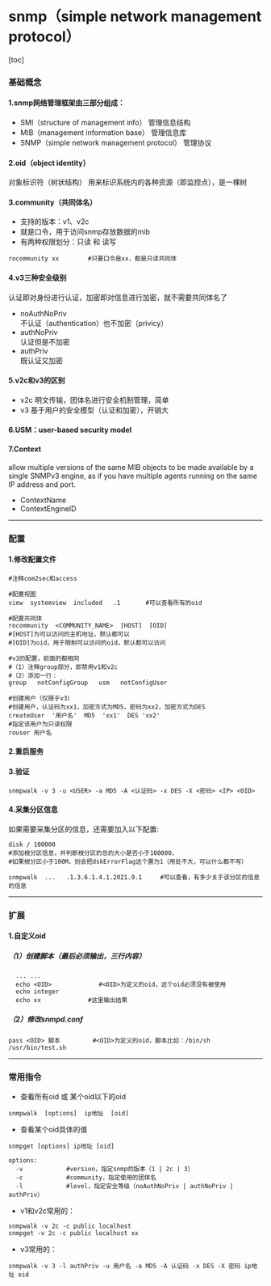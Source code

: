 # snmp（simple network management protocol）
[toc]
### 基础概念

#### 1.snmp网络管理框架由三部分组成：
* SMI（structure of management info）
管理信息结构
* MIB（management information base）
管理信息库
* SNMP（simple network management protocol）
管理协议

#### 2.oid（object identity）
对象标识符（树状结构）
用来标识系统内的各种资源（即监控点），是一棵树

#### 3.community（共同体名）
* 支持的版本：v1、v2c
* 就是口令，用于访问snmp存放数据的mib
* 有两种权限划分：只读 和 读写
```shell
rocommunity xx        #只要口令是xx，都是只读共同体  
```

#### 4.v3三种安全级别
认证即对身份进行认证，加密即对信息进行加密，就不需要共同体名了
* noAuthNoPriv           
不认证（authentication）也不加密（privicy）
* authNoPriv             
认证但是不加密
* authPriv              
既认证又加密

#### 5.v2c和v3的区别
* v2c
明文传输，团体名进行安全机制管理，简单
* v3
基于用户的安全模型（认证和加密），开销大

#### 6.USM：user-based security model

#### 7.Context
allow multiple versions of the same MIB objects to be made available by a single SNMPv3 engine, as if you have multiple agents running on the same IP address and port.
* ContextName
* ContextEngineID

***

### 配置
#### 1.修改配置文件
```shell
#注释com2sec和access

#配置视图
view  systemview  included   .1       #可以查看所有的oid

#配置共同体
rocommunity  <COMMUNITY_NAME>  [HOST]  [OID]
#[HOST]为可以访问的主机地址，默认都可以
#[OID]为oid，用于限制可以访问的oid，默认都可以访问

#v3的配置，前面的都相同
#（1）注释group部分，即禁用v1和v2c
#（2）添加一行：
group   notConfigGroup   usm   notConfigUser

#创建用户（仅限于v3）
#创建用户，认证码为xx1，加密方式为MD5，密码为xx2，加密方式为DES  
createUser  '用户名'  MD5  'xx1'  DES 'xx2'      
#指定该用户为只读权限
rouser 用户名
```

#### 2.重启服务

#### 3.验证
```shell
snmpwalk -v 3 -u <USER> -a MD5 -A <认证码> -x DES -X <密码> <IP> <OID>
```

#### 4.采集分区信息
如果需要采集分区的信息，还需要加入以下配置:
```shell
disk / 100000
#添加根分区信息，并判断根分区的总的大小是否小于100000，
#如果根分区小于100M，则会把dskErrorFlag这个置为1（用处不大，可以什么都不写）
```
```shell
snmpwalk  ...   .1.3.6.1.4.1.2021.9.1     #可以查看，有多少关于该分区的信息的信息
```

***
### 扩展
#### 1.自定义oid

##### （1）创建脚本（最后必须输出，三行内容）
```shell
  ... ...
  echo <OID>             #<OID>为定义的oid，这个oid必须没有被使用
  echo integer
  echo xx             #这里输出结果
```

##### （2）修改snmpd.conf
```shell
pass <OID> 脚本         #<OID>为定义的oid，脚本比如：/bin/sh /usr/bin/test.sh
```

***

### 常用指令

* 查看所有oid 或 某个oid以下的oid
```shell
snmpwalk  [options]  ip地址  [oid]         
```

* 查看某个oid具体的值
```shell
snmpget [options] ip地址 [oid]

options:
  -v            #version，指定snmp的版本（1 | 2c | 3）
  -c            #community，指定使用的团体名
  -l            #level，指定安全等级（noAuthNoPriv | authNoPriv | authPriv）
```

* v1和v2c常用的：
```shell
snmpwalk -v 2c -c public localhost
snmpget -v 2c -c public localhost xx
```

* v3常用的：
```shell
snmpwalk -v 3 -l authPriv -u 用户名 -a MD5 -A 认证码 -x DES -X 密码 ip地址 oid
```
